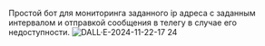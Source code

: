 Простой бот для мониторинга заданного ip адреса с заданным интервалом и отправкой сообщения в телегу в случае его недоступности.
![DALL·E-2024-11-22-17 24](https://github.com/user-attachments/assets/c713dc36-b0fa-4467-835b-ddbcd9fce117)
